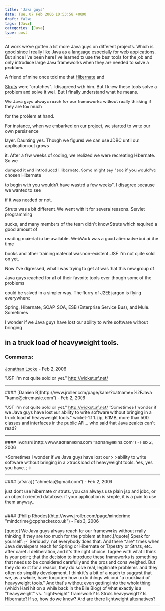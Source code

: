 ```yaml
---
title: 'Java guys'
date: Tue, 07 Feb 2006 10:53:58 +0000
draft: false
tags: [Java]
categories: [Java]
type: post
---
```


At work we've gotten a lot more Java guys on different projects. Which is good since I really like Java as a language especially for web applications. But since I've been here I've learned to use the best tools for the job and only introduce large Java frameworks when they are needed to solve a problem.

A friend of mine once told me that [Hibernate](http://www.hibernate.org) and

[Struts](http://struts.apache.org) were "crutches". I disagreed with him. But I knew these tools solve a problem and solve it well. But I finally understand what he means.

We Java guys always reach for our frameworks without really thinking if they are too much

for the problem at hand.

For instance, when we embarked on our project, we started to write our own persistence

layer. Daunting yes. Though we figured we can use JDBC until our application out grows

it. After a few weeks of coding, we realized we were recreating Hibernate. So we

dumped it and introduced Hibernate. Some might say "see if you would've chosen Hibernate

to begin with you wouldn't have wasted a few weeks". I disagree because we wanted to see

if it was needed or not.

Struts was a bit different. We went with it for several reasons. Servlet programming

sucks, and many members of the team didn't know Struts which required a good amount of

reading material to be available. WebWork was a good alternative but at the time

books and other training material was non-existent. JSF I'm not quite sold on yet.

Now I've digressed, what I was trying to get at was that this new group of

Java guys reached for all of their favorite tools even though some of the problems

could be solved in a simpler way. The flurry of J2EE jargon is flying everywhere:

Spring, Hibernate, SOAP, SOA, ESB (Enterprise Service Bus), and Mule. Sometimes

I wonder if we Java guys have lost our ability to write software without bringing

in a truck load of heavyweight tools.
---
### Comments:
#### 
[Jonathan Locke]( "jonl@muppetlabs.com") - <time datetime="2006-02-07 12:21:15">Feb 2, 2006</time>

"JSF I'm not quite sold on yet." http://wicket.sf.net/
<hr />
#### 
[Damien B](http://www.jroller.com/page/kame?catname=%2FJava "kame@cinemasie.com") - <time datetime="2006-02-07 14:11:00">Feb 2, 2006</time>

"JSF I'm not quite sold on yet." http://wicket.sf.net/ "Sometimes I wonder if we Java guys have lost our ability to write software without bringing in a truck load of heavyweight tools." wicket-1.1.1.zip, 6.1MB, more than 500 classes and interfaces in the public API... who said that Java zealots can't read?
<hr />
#### 
[Adrian](http://www.adrianlikins.com "adrian@likins.com") - <time datetime="2006-02-07 14:41:23">Feb 2, 2006</time>

\>Sometimes I wonder if we Java guys have lost our > >ability to write software without bringing in a >truck load of heavyweight tools. Yes, yes you have. ;->
<hr />
#### 
[afsina]( "ahmetaa@gmail.com") - <time datetime="2006-02-07 21:29:54">Feb 2, 2006</time>

just dont use hibernate or struts. you can always use plain jsp and jdbc, or an object oriented database. if your application is simple, it is a pain to use them anyway..
<hr />
#### 
[Phillip Rhodes](http://www.jroller.com/page/mindcrime "mindcrime@cpphacker.co.uk") - <time datetime="2006-02-08 10:27:28">Feb 3, 2006</time>

\[quote\] We Java guys always reach for our frameworks without really thinking if they are too much for the problem at hand.\[/quote\] Speak for yourself. ;-) Seriously, not everybody does that. And there \*are\* times when Java developers reach for Spring or Hibernate or Tapestry or Struts, etc. after careful deliberation, and it's the right choice. I agree with what I think is your point; that the decision to introduce these frameworks is something that needs to be considered carefully and the pros and cons weighed. But they do exist for a reason, they do solve real, legitimate problems, and they often do simplify development. I think it's a bit of a reach to suggest that we, as a whole, have forgotten how to do things without "a truckload of heavyweight tools." And that's without even getting into the whole thing (which Hani hit on a while back in the Bile Blog) of what exactly is a "heavyweight" vs. "lightweight" framework? Is Struts heavyweight? Is Hibernate? If so, how do we know? And are there lightweight alternatives?
<hr />

